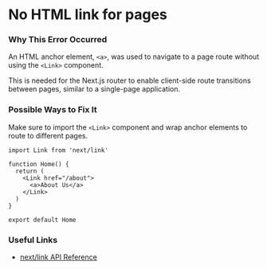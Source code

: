# No HTML link for pages

### Why This Error Occurred

An HTML anchor element, `<a>`, was used to navigate to a page route without using the `<Link>` component.

This is needed for the Next.js router to enable client-side route transitions between pages, similar to a single-page application.

### Possible Ways to Fix It

Make sure to import the `<Link>` component and wrap anchor elements to route to different pages.

```tsx
import Link from 'next/link'

function Home() {
  return (
    <Link href="/about">
      <a>About Us</a>
    </Link>
  )
}

export default Home
```

### Useful Links

- [next/link API Reference](https://nextjs.org/docs/api-reference/next/link)

